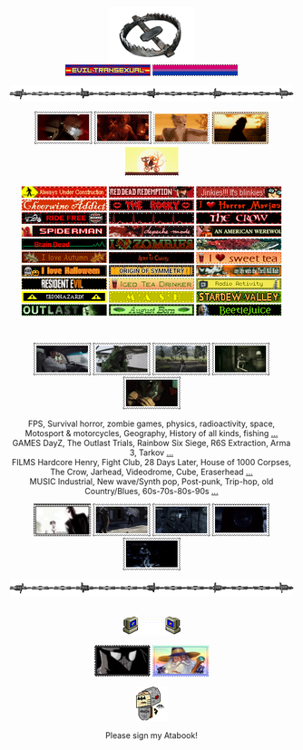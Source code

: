 <p align="center" > <a href="https://nightvisiongoggles.neocities.org/" title="MY NEOCITIES" target="_blank"/> <img src="line2.png" height="97.5px" width="152px"> </a> <br> <img src="eviltrans.gif"> <img src="bi.gif">
<p align="center"> <img src="barbwire.png"> <br> 
<p align="center"> <img src="nh-exec.gif"> <img src="jimmy.gif"> <img src="fantasticmrfox.gif"> <img src="bubba.gif"> <img src="maeandgregg.gif"> </p> 
<p align="center"> <img src="alwaysunderconstr.gif"> <img src="RDR.gif"> <img src="jinkies.gif"> <img src="cheerwine.gif"> <img src="rockyhorror.gif"> <img src="horror-movies.gif"> <img src="ride-free.gif"> <img src="pulse.gif"> <img src="thecrow.gif"> <img src="spiderman.gif"> <img src="depeche.gif" height="20" width="150"> <img src="americanwerewolfinlondon.gif"> <img src="braindead.gif"> <img src="zombies.gif"> <img src="salmon.gif"> <img src="autumn.gif"> <img src="aliceinchains.gif" height="20" width="150"> <img src="sweettea.gif"> <img src="lovehalloween.gif"> <img src="originofsymmetry.gif"> <img src="tkk.gif" height="20" width="150"> <img src="RE7.gif" height="20" width="150"> <img src="iced-tea.gif"> <img src="radioactivity.gif"> <img src="biohazard.gif"> <img src="mash.gif"> <img src="sdv.gif"> <img src="whistleblower.gif"> <img src="august.gif">  <img src="beetlejuice.gif"> </p> <br>
<p align="center"> <img src="driverjimmy.gif"> <img src="ghilliejimmy.gif"> <img src="crash.gif"> <img src="nh-looking.gif"> <img src="amanda.gif"> </p>
<p align="center"> FPS, Survival horror, zombie games, physics, radioactivity, space, Motosport & motorcycles, Geography, History of all kinds, fishing <a href="https://spacehey.com/praisethelard" title="SPACEHEY">...</a> <br> GAMES DayZ, The Outlast Trials, Rainbow Six Siege, R6S Extraction, Arma 3, Tarkov <a href="https://steamcommunity.com/id/praisethegoodlard/" title="STEAM">...</a> <br> FILMS Hardcore Henry, Fight Club, 28 Days Later, House of 1000 Corpses, The Crow, Jarhead, Videodrome, Cube, Eraserhead <a href="https://steamcommunity.com/id/praisethegoodlard/" title="STEAM">...</a> <br> MUSIC Industrial, New wave/Synth pop, Post-punk, Trip-hop, old Country/Blues, 60s-70s-80s-90s <a href="https://www.last.fm/user/hydrograd" title="LAST.FM">...</a> <br>
<p align="center"> <img src="wesker2.gif" height="57px" width="101px"> <img src="cloaker.gif"> <img src="price1.gif"> <img src="glazstamp.gif"> <img src="keeganstealth.gif"> </p>
<p align="center"> <img src="barbwire.png"> <br> 
<br> <p align="center"> <a href="" title="MY FRIENDS"/> <img src="computeremail.gif"> </a>
<p align="center"> <a href="https://github.com/neurozoned" title="CODY"><img src="noir.png" height="56" width="99"></a> <a href="https://github.com/dethglok2000" title="TOKI"/> <img src="fuckingevilwizard.png" height="56" width="99"> </a>
<br> <p align="center"> <a href="https://jimmy.atabook.org/" title="GUESTBOOK"><img src="guestbook.gif"></a> 
<p align="center"> Please sign my Atabook! </p>
